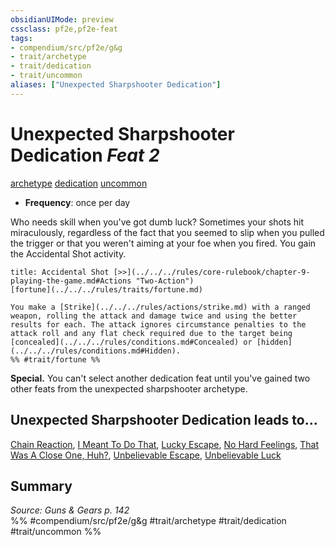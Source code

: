 ```yaml
---
obsidianUIMode: preview
cssclass: pf2e,pf2e-feat
tags:
- compendium/src/pf2e/g&g
- trait/archetype
- trait/dedication
- trait/uncommon
aliases: ["Unexpected Sharpshooter Dedication"]
---
```

# Unexpected Sharpshooter Dedication  *Feat 2*  
[archetype](../../rules/traits/archetype.md)  [dedication](../../rules/traits/dedication.md)  [uncommon](../../rules/traits/uncommon.md)  

- **Frequency**: once per day

Who needs skill when you've got dumb luck? Sometimes your shots hit miraculously, regardless of the fact that you seemed to slip when you pulled the trigger or that you weren't aiming at your foe when you fired. You gain the Accidental Shot activity.

```ad-embed-ability
title: Accidental Shot [>>](../../../rules/core-rulebook/chapter-9-playing-the-game.md#Actions "Two-Action")
[fortune](../../../rules/traits/fortune.md)  

You make a [Strike](../../../rules/actions/strike.md) with a ranged weapon, rolling the attack and damage twice and using the better results for each. The attack ignores circumstance penalties to the attack roll and any flat check required due to the target being [concealed](../../../rules/conditions.md#Concealed) or [hidden](../../../rules/conditions.md#Hidden).  
%% #trait/fortune %%
```

**Special.** You can't select another dedication feat until you've gained two other feats from the unexpected sharpshooter archetype.

## Unexpected Sharpshooter Dedication leads to...

[Chain Reaction](chain-reaction-g-g.md), [I Meant To Do That](i-meant-to-do-that-g-g.md), [Lucky Escape](lucky-escape-g-g.md), [No Hard Feelings](no-hard-feelings-g-g.md), [That Was A Close One, Huh?](that-was-a-close-one-huh-g-g.md), [Unbelievable Escape](unbelievable-escape-g-g.md), [Unbelievable Luck](unbelievable-luck-g-g.md)

## Summary

*Source: Guns & Gears p. 142*  
%% #compendium/src/pf2e/g&g #trait/archetype #trait/dedication #trait/uncommon %%

